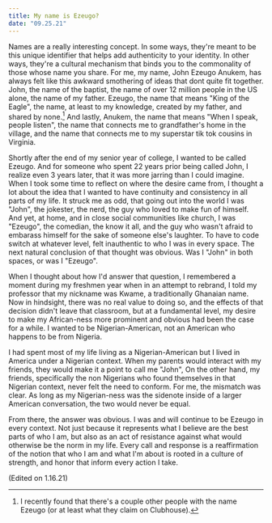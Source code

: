 ```yaml
---
title: My name is Ezeugo?
date: "09.25.21"
---
```


Names are a really interesting concept. In some ways, they're meant to be this unique identifier
that helps add authenticity to your identity. In other ways, they're a cultural mechanism that
binds you to the commonality of those whose name you share. For me, my name, John Ezeugo Anukem,
has always felt like this awkward smothering of ideas that dont quite fit together. John, the name
of the baptist, the name of over 12 million people in the US alone, the name of my father. Ezeugo,
the name that means "King of the Eagle", the name, at least to my knowledge, created by my
father, and shared by none.[^1] And lastly, Anukem, the name that means "When I speak, people
listen", the name that connects me to grandfather's home in the village, and the name that connects
me to my superstar tik tok cousins in Virginia.

Shortly after the end of my senior year of college, I wanted to be called Ezeugo. And for someone
who spent 22 years prior being called John, I realize even 3 years later, that it was more jarring
than I could imagine. When I took some time to reflect on where the desire came from, I thought a lot
about the idea that I wanted to have continuity and consistency in all parts of my life. It struck me
as odd, that going out into the world I was "John", the jokester, the nerd, the guy who loved to make
fun of himself. And yet, at home, and in close social communities like church, I was "Ezeugo",
the comedian, the know it all, and the guy who wasn't afraid to embarass himself for the sake of
someone else's laughter. To have to code switch at whatever level, felt inauthentic to who I was in every
space. The next natural conclusion of that thought was obvious. Was I "John" in both spaces, or was I "Ezeugo".

When I thought about how I'd answer that question, I remembered a moment during my freshmen year
when in an attempt to rebrand, I told my professor that my nickname was Kwame, a traditionally Ghanaian name.
Now in hindsight, there was no real value to doing so, and the effects of that decision didn't leave that classroom,
but at a fundamental level, my desire to make my African-ness more prominent and obvious had been
the case for a while. I wanted to be Nigerian-American, not an American who happens to be from Nigeria.

I had spent most of my life living as a Nigerian-American but I lived in America
under a Nigerian context. When my parents would interact with my friends, they would make it a point
to call me "John", On the other hand, my friends, specifically the non Nigerians who found themselves
in that Nigerian context, never felt the need to conform. For me, the mismatch was clear. As long as my
Nigerian-ness was the sidenote inside of a larger American conversation, the two would never be equal.

From there, the answer was obvious. I was and will continue to be Ezeugo in every context. Not just because
it represents what I believe are the best parts of who I am, but also as an act of resistance against what
would otherwise be the norm in my life. Every call and response is a reaffirmation of the notion that who
I am and what I'm about is rooted in a culture of strength, and honor that inform every action I take.

(Edited on 1.16.21)

[^1]: I recently found that there's a couple other people with the name Ezeugo (or at least what they claim on Clubhouse).
